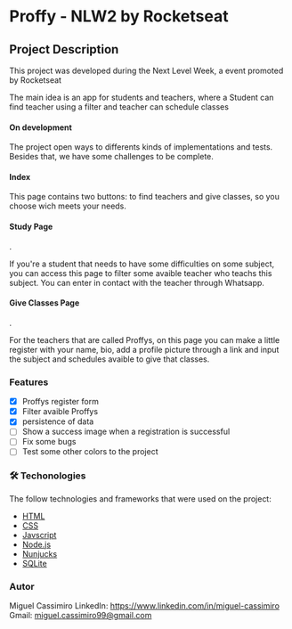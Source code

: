 # Proffy - NLW2 by Rocketseat

## Project Description
<p>This project was developed during the Next Level Week, a event promoted by Rocketseat </p>
<p>The main idea is an app for students and teachers, where a Student can find teacher using a filter and teacher can schedule classes </p>


<!-- status -->
<h4> 
	On development
</h4>
<p> The project open ways to differents kinds of implementations and tests. Besides that, we have some challenges to be complete.</p>

<!--table content-->
<!--ts-->
<h4>Index</h4>
<p>This page contains two buttons: to find teachers and give classes, so you choose wich meets your needs.</p>
<h4>Study Page</h4>.
<p>If you're a student that needs to have some difficulties on some subject, you can access this page to filter some avaible teacher who teachs this subject. You can enter in contact with the teacher through Whatsapp.  </p>
<h4>Give Classes Page</h4>.
<p>For the teachers that are called Proffys, on this page you can make a little register with your name, bio, add a profile picture through a link and input the subject and schedules avaible to give that classes. </p>
<!--te-->


### Features

- [x] Proffys register form
- [x] Filter avaible Proffys
- [x] persistence of data
- [ ] Show a success image when a registration is successful
- [ ] Fix some bugs
- [ ] Test some other colors to the project
<!-- demo -->

<!-- requires/tests -->

<!-- technologies -->
### 🛠 Techonologies

The follow technologies and frameworks that were used on the project:
<!--examples-->
- [HTML](https://developer.mozilla.org/pt-BR/docs/Web/HTML/HTML5)
- [CSS](https://developer.mozilla.org/pt-BR/docs/Archive/CSS3)
- [Javscript](https://developer.mozilla.org/pt-BR/docs/Aprender/JavaScript)
- [Node.js](https://nodejs.org/en/)
- [Nunjucks](https://mozilla.github.io/nunjucks/)
- [SQLite](https://www.sqlite.org/index.html)

### Autor
Miguel Cassimiro
LinkedIn: https://www.linkedin.com/in/miguel-cassimiro
Gmail: miguel.cassimiro99@gmail.com
